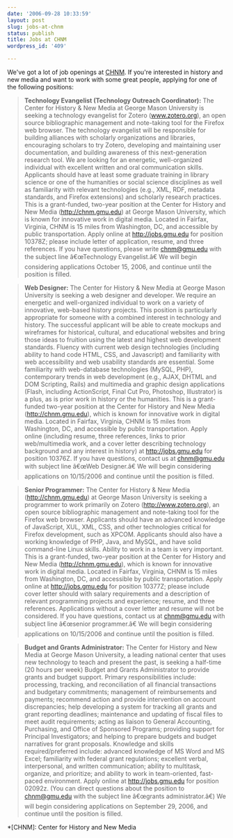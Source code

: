 ```yaml
---
date: '2006-09-28 10:33:59'
layout: post
slug: jobs-at-chnm
status: publish
title: Jobs at CHNM
wordpress_id: '409'

---
```


We've got a lot of job openings at [CHNM](http://chnm.gmu.edu). If you're interested in history and new media and want to work with some great people, applying for one of the following positions:




> 

> 
> **Technology Evangelist (Technology Outreach Coordinator):** The Center for History & New Media at George Mason University is seeking a technology evangelist for Zotero (www.zotero.org), an open source bibliographic management and note-taking tool for the Firefox web browser. The technology evangelist will be responsible for building alliances with scholarly organizations and libraries, encouraging scholars to try Zotero, developing and maintaining user documentation, and building awareness of this next-generation research tool. We are looking for an energetic, well-organized individual with excellent written and oral communication skills. Applicants should have at least some graduate training in library science or one of the humanities or social science disciplines as well as familiarity with relevant technologies (e.g., XML, RDF, metadata standards, and Firefox extensions) and scholarly research practices. This is a grant-funded, two-year position at the Center for History and New Media (http://chnm.gmu.edu) at George Mason University, which is known for innovative work in digital media. Located in Fairfax, Virginia, CHNM is 15 miles from Washington, DC, and accessible by public transportation. Apply online at http://jobs.gmu.edu for position 10378Z; please include letter of application, resume, and three references. If you have questions, please write chnm@gmu.edu with the subject line â€œTechnology Evangelist.â€ We will begin considering applications October 15, 2006, and continue until the position is filled.
> 
> 

> 
> **Web Designer:** The Center for History & New Media at George Mason University is seeking a web designer and developer. We require an energetic and well-organized individual to work on a variety of innovative, web-based history projects. This position is particularly appropriate for someone with a combined interest in technology and history. The successful applicant will be able to create mockups and wireframes for historical, cultural, and educational websites and bring those ideas to fruition using the latest and highest web development standards. Fluency with current web design technologies (including ability to hand code HTML, CSS, and Javascript) and familiarity with web accessibility and web usability standards are essential. Some familiarity with web-database technologies (MySQL, PHP), contemporary trends in web development (e.g., AJAX, DHTML and DOM Scripting, Rails) and multimedia and graphic design applications (Flash, including ActionScript, Final Cut Pro, Photoshop, Illustrator) is a plus, as is prior work in history or the humanities. This is a grant-funded two-year position at the Center for History and New Media (http://chnm.gmu.edu), which is known for innovative work in digital media. Located in Fairfax, Virginia, CHNM is 15 miles from Washington, DC, and accessible by public transportation. Apply online (including resume, three references, links to prior web/multimedia work, and a cover letter describing technology background and any interest in history) at http://jobs.gmu.edu for position 10376Z. If you have questions, contact us at chnm@gmu.edu with subject line â€œWeb Designer.â€ We will begin considering applications on 10/15/2006 and continue until the position is filled.
> 
> 

> 
> **Senior Programmer:** The Center for History & New Media (http://chnm.gmu.edu) at George Mason University is seeking a programmer to work primarily on Zotero (http://www.zotero.org), an open source bibliographic management and note-taking tool for the Firefox web browser. Applicants should have an advanced knowledge of JavaScript, XUL, XML, CSS, and other technologies critical for Firefox development, such as XPCOM. Applicants should also have a working knowledge of PHP, Java, and MySQL, and have solid command-line Linux skills. Ability to work in a team is very important. This is a grant-funded, two-year position at the Center for History and New Media (http://chnm.gmu.edu), which is known for innovative work in digital media. Located in Fairfax, Virginia, CHNM is 15 miles from Washington, DC, and accessible by public transportation. Apply online at http://jobs.gmu.edu for position 10377Z; please include cover letter should with salary requirements and a description of relevant programming projects and experience; resume, and three references. Applications without a cover letter and resume will not be considered. If you have questions, contact us at chnm@gmu.edu with subject line â€œsenior programmer.â€ We will begin considering applications on 10/15/2006 and continue until the position is filled.
> 
> 

> 
> **Budget and Grants Administrator:** The Center for History and New Media at George Mason University, a leading national center that uses new technology to teach and present the past, is seeking a half-time (20 hours per week) Budget and Grants Administrator to provide grants and budget support. Primary responsibilities include: processing, tracking, and reconciliation of all financial transactions and budgetary commitments; management of reimbursements and payments; recommend action and provide intervention on account discrepancies; help developing a system for tracking all grants and grant reporting deadlines; maintenance and updating of fiscal files to meet audit requirements; acting as liaison to General Accounting, Purchasing, and Office of Sponsored Programs; providing support for Principal Investigators; and helping to prepare budgets and budget narratives for grant proposals. Knowledge and skills required/preferred include: advanced knowledge of MS Word and MS Excel; familiarity with federal grant regulations; excellent verbal, interpersonal, and written communication; ability to multitask, organize, and prioritize; and ability to work in team-oriented, fast-paced environment. Apply online at http://jobs.gmu.edu for position 02092z. (You can direct questions about the position to chnm@gmu.edu with the subject line â€œgrants administrator.â€) We will begin considering applications on September 29, 2006, and continue until the position is filled.
> 
> 

  *[CHNM]: Center for History and New Media
